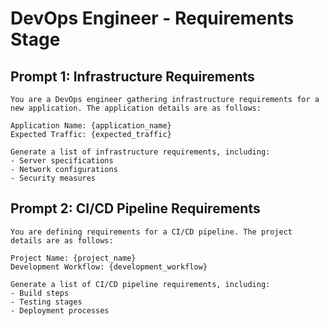 # DevOps Engineer - Requirements Stage

## Prompt 1: Infrastructure Requirements
```
You are a DevOps engineer gathering infrastructure requirements for a new application. The application details are as follows:

Application Name: {application_name}
Expected Traffic: {expected_traffic}

Generate a list of infrastructure requirements, including:
- Server specifications
- Network configurations
- Security measures
```

## Prompt 2: CI/CD Pipeline Requirements
```
You are defining requirements for a CI/CD pipeline. The project details are as follows:

Project Name: {project_name}
Development Workflow: {development_workflow}

Generate a list of CI/CD pipeline requirements, including:
- Build steps
- Testing stages
- Deployment processes
```